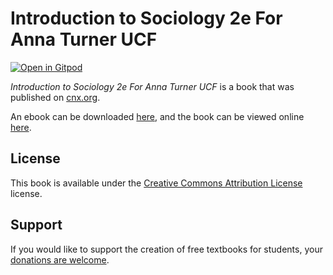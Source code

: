 # Introduction to Sociology 2e For Anna Turner UCF

[![Open in Gitpod](https://gitpod.io/button/open-in-gitpod.svg)](https://gitpod.io/from-referrer/)

_Introduction to Sociology 2e For Anna Turner UCF_ is a book that was published on [cnx.org](https://cnx.org/).

An ebook can be downloaded [here](https://github.com/cnx-user-books/cnxbook-introduction-to-sociology-2e-for-anna-turner-ucf/releases/latest), and the book can be viewed online [here](https://github.com/cnx-user-books/cnxbook-introduction-to-sociology-2e-for-anna-turner-ucf/releases/latest).

## License
This book is available under the [Creative Commons Attribution License](./LICENSE) license.

## Support
If you would like to support the creation of free textbooks for students, your [donations are welcome](https://riceconnect.rice.edu/donation/support-openstax-banner).
